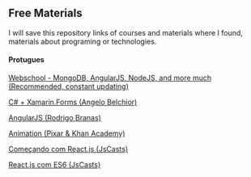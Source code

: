 ## Free Materials

I will save this repository links of courses and materials where I found,
materials about programing or technologies.


#### Protugues

[Webschool - MongoDB, AngularJS, NodeJS, and more much (Recommended, constant updating)](http://webschool.io/)

[C# + Xamarin.Forms (Angelo Belchior)](http://ilovecode.com.br/curso-completo-de-xamarim-forms-em-portugues/)

[AngularJS (Rodrigo Branas)](http://ilovecode.com.br/curso-sobre-angulajs-em-portugues/)

[Animation (Pixar & Khan Academy)](https://www.khanacademy.org/partner-content/pixar)

[Começando com React.js (JsCasts)](http://jscasts.teachable.com/courses/comecando-com-react-js)

[React.js com ES6 (JsCasts)](http://jscasts.teachable.com/courses/react-js-com-es6)
